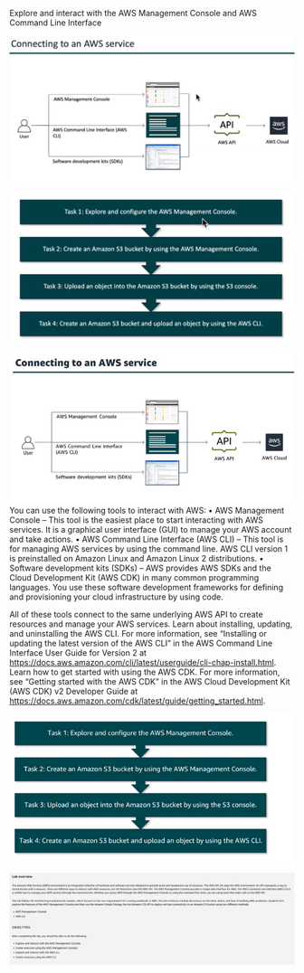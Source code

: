 
Explore and interact with the AWS Management Console and AWS Command Line Interface 

![](image/Pasted%20image%2020231002094128.png)


![](image/Pasted%20image%2020231002094242.png)



![](image/Pasted%20image%2020231016202258.png)
You can use the following tools to interact with AWS: 
• AWS Management Console – This tool is the easiest place to start interacting with AWS services. It is a graphical user interface (GUI) to manage your AWS account and take actions.
• AWS Command Line Interface (AWS CLI) – This tool is for managing AWS services by using the command line. AWS CLI version 1 is preinstalled on Amazon Linux and Amazon Linux 2 distributions.
• Software development kits (SDKs) – AWS provides AWS SDKs and the Cloud Development Kit (AWS CDK) in many common programming languages. You use these software development frameworks for defining and provisioning your cloud infrastructure by using code.


All of these tools connect to the same underlying AWS API to create resources and manage your AWS services.
Learn about installing, updating, and uninstalling the AWS CLI. For more information, see “Installing or updating the latest version of the AWS CLI” in the AWS Command Line Interface User Guide for Version 2 at https://docs.aws.amazon.com/cli/latest/userguide/cli-chap-install.html.
Learn how to get started with using the AWS CDK. For more information, see “Getting started with the AWS CDK” in the AWS Cloud Development Kit (AWS CDK) v2 Developer Guide at https://docs.aws.amazon.com/cdk/latest/guide/getting_started.html.


![](image/Pasted%20image%2020231016202321.png)

![](image/Pasted%20image%2020231023192701.png)


